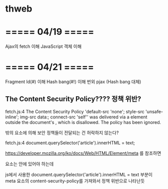 # thweb

===== 04/19 =====
=================
Ajax의 fetch 이해
JavaScript 객체 이해


===== 04/21 =====
=================
Fragment Id(#) 이해
Hash bang(#!) 이해
번외 pjax (Hash bang 대체)

The Content Security Policy???? 정책 위반?
-----------------------------------------

fetch.js:4 The Content Security Policy 'default-src 'none'; style-src 'unsafe-inline'; img-src data:; connect-src 'self'' was delivered via a <meta> element outside the document's <head>, which is disallowed. The policy has been ignored.

<head> 밖의 <meta> 요소에 의해 보안 정책들이 전달되는 건 허락하지 않는다?

fetch.js:4
document.querySelector('article').innerHTML = text;

https://developer.mozilla.org/ko/docs/Web/HTML/Element/meta 를 참조하면

<meta> 요소는 <head> 안에 있어야 하는데

js에서 사용한
document.querySelector('article').innerHTML = text
부분이 meta 요소의 content-security-policy를 가져와서
정책 위반으로 나타난듯
